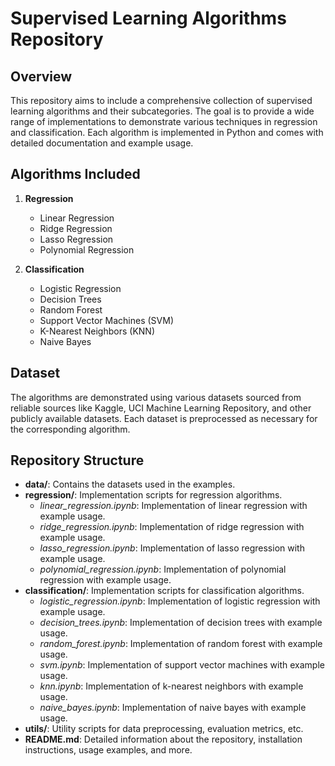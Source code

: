 # Supervised Learning Algorithms Repository

## Overview
This repository aims to include a comprehensive collection of supervised learning algorithms and their subcategories. The goal is to provide a wide range of implementations to demonstrate various techniques in regression and classification. Each algorithm is implemented in Python and comes with detailed documentation and example usage.

## Algorithms Included
1. **Regression**
   - Linear Regression
   - Ridge Regression
   - Lasso Regression
   - Polynomial Regression

2. **Classification**
   - Logistic Regression
   - Decision Trees
   - Random Forest
   - Support Vector Machines (SVM)
   - K-Nearest Neighbors (KNN)
   - Naive Bayes

## Dataset
The algorithms are demonstrated using various datasets sourced from reliable sources like Kaggle, UCI Machine Learning Repository, and other publicly available datasets. Each dataset is preprocessed as necessary for the corresponding algorithm.

## Repository Structure
- **data/**: Contains the datasets used in the examples.
- **regression/**: Implementation scripts for regression algorithms.
  - *linear_regression.ipynb*: Implementation of linear regression with example usage.
  - *ridge_regression.ipynb*: Implementation of ridge regression with example usage.
  - *lasso_regression.ipynb*: Implementation of lasso regression with example usage.
  - *polynomial_regression.ipynb*: Implementation of polynomial regression with example usage.
- **classification/**: Implementation scripts for classification algorithms.
  - *logistic_regression.ipynb*: Implementation of logistic regression with example usage.
  - *decision_trees.ipynb*: Implementation of decision trees with example usage.
  - *random_forest.ipynb*: Implementation of random forest with example usage.
  - *svm.ipynb*: Implementation of support vector machines with example usage.
  - *knn.ipynb*: Implementation of k-nearest neighbors with example usage.
  - *naive_bayes.ipynb*: Implementation of naive bayes with example usage.
- **utils/**: Utility scripts for data preprocessing, evaluation metrics, etc.
- **README.md**: Detailed information about the repository, installation instructions, usage examples, and more.

